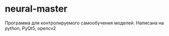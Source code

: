 # neural-master
Программа для контролируемого самообучения моделей. Написана на python, PyQt5, opencv2
